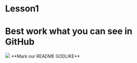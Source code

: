 # Lesson1
<h1> Best work what you can see in GitHub</h1>
<img src = "https://avatars.mds.yandex.net/i?id=74cd564889f8495f93aff9bdd5d30c91894032b0-9236004-images-thumbs&n=13"/>
**Mark our README GODLIKE**
